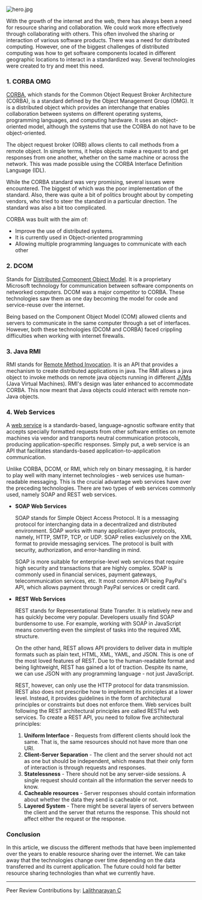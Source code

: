 ![hero.jpg](/engineering-education/the-evolution-of-resource-sharing-technologies-over-the-internet/hero.jpg)

With the growth of the internet and the web, there has always been a need for resource sharing and collaboration. We could work more effectively through collaborating with others. This often involved the sharing or interaction of various software products. There was a need for distributed computing. However, one of the biggest challenges of distributed computing was how to get software components located in different geographic locations to interact in a standardized way. Several technologies were created to try and meet this need.

### 1. CORBA OMG

[CORBA](https://en.wikipedia.org/wiki/Common_Object_Request_Broker_Architecture), which stands for the Common Object Request Broker Architecture (CORBA), is a standard defined by the Object Management Group (OMG). It is a distributed object which provides an interchange that enables collaboration between systems on different operating systems, programming languages, and computing hardware. It uses an object-oriented model, although the systems that use the CORBA do not have to be object-oriented. 

The object request broker (ORB) allows clients to call methods from a remote object. In simple terms, it helps objects make a request to and get responses from one another, whether on the same machine or across the network. This was made possible using the CORBA Interface Definition Language (IDL).

While the CORBA standard was very promising, several issues were encountered. The biggest of which was the poor implementation of the standard. Also, there was quite a bit of politics brought about by competing vendors, who tried to steer the standard in a particular direction. The standard was also a bit too complicated.

CORBA was built with the aim of:
 - Improve the use of distributed systems.
 - It is currently used in Object-oriented programming
 - Allowing multiple programming languages to communicate with each other

### 2. DCOM

Stands for [Distributed Component Object Model](https://en.wikipedia.org/wiki/Distributed_Component_Object_Model). It is a proprietary Microsoft technology for communication between software components on networked computers. DCOM was a major competitor to CORBA. These technologies saw them as one day becoming the model for code and service-reuse over the internet. 

Being based on the Component Object Model (COM) allowed clients and servers to communicate in the same computer through a set of interfaces. However, both these technologies (DCOM and CORBA) faced crippling difficulties when working with internet firewalls.

### 3. Java RMI

RMI stands for [Remote Method Invocation](https://www.javatpoint.com/RMI). It is an API that provides a mechanism to create distributed applications in java. The RMI allows a java object to invoke methods on remote java objects running in different [JVMs](https://www.guru99.com/java-virtual-machine-jvm.html) (Java Virtual Machines). RMI's design was later enhanced to accommodate CORBA. This now meant that Java objects could interact with remote non-Java objects.

### 4. Web Services

A [web service](https://en.wikipedia.org/wiki/Web_service) is a standards-based, language-agnostic software entity that accepts specially formatted requests from other software entities on remote machines via vendor and transports neutral communication protocols, producing application-specific responses. Simply put, a web service is an API that facilitates standards-based application-to-application communication. 

Unlike CORBA, DCOM, or RMI, which rely on binary messaging, it is harder to play well with many internet technologies - web services use human-readable messaging. This is the crucial advantage web services have over the preceding technologies. There are two types of web services commonly used, namely SOAP and REST web services.

 * **SOAP Web Services**

    SOAP stands for Simple Object Access Protocol. It is a messaging protocol for interchanging data in a decentralized and distributed environment. SOAP works with many application-layer protocols, namely, HTTP, SMTP, TCP, or UDP. SOAP relies exclusively on the XML format to provide messaging services. The protocol is built with security, authorization, and error-handling in mind.

    SOAP is more suitable for enterprise-level web services that require high security and transactions that are highly complex. SOAP is commonly used in financial services, payment gateways, telecommunication services, etc. It most common API being PayPal's API, which allows payment through PayPal services or credit card.

* **REST Web Services**

    REST stands for Representational State Transfer. It is relatively new and has quickly become very popular. Developers usually find SOAP burdensome to use. For example, working with SOAP in JavaScript means converting even the simplest of tasks into the required XML structure.

    On the other hand, REST allows API providers to deliver data in multiple formats such as plain text, HTML, XML, YAML, and JSON. This is one of the most loved features of REST. Due to the human-readable format and being lightweight, REST has gained a lot of traction. Despite its name, we can use JSON with any programming language - not just JavaScript.

    REST, however, can only use the HTTP protocol for data transmission. REST also does not prescribe how to implement its principles at a lower level. Instead, it provides guidelines in the form of architectural principles or constraints but does not enforce them. Web services built following the REST architectural principles are called RESTful web services. To create a REST API, you need to follow five architectural principles:

    1. **Uniform Interface** - Requests from different clients should look the same. That is, the same resources should not have more than one URI.
    2. **Client-Server Separation** - The client and the server should not act as one but should be independent, which means that their only form of interaction is through requests and responses.
    3. **Statelessness** - There should not be any server-side sessions. A single request should contain all the information the server needs to know.
    4. **Cacheable resources** - Server responses should contain information about whether the data they send is cacheable or not.
    5. **Layered System** - There might be several layers of servers between the client and the server that returns the response. This should not affect either the request or the response.

### Conclusion

In this article, we discuss the different methods that have been implemented over the years to enable resource sharing over the internet. We can take away that the technologies change over time depending on the data transferred and its current application. The future could hold far better resource sharing technologies than what we currently have.

---
Peer Review Contributions by: [Lalithnarayan C](/engineering-education/authors/lalithnarayan-c/)
